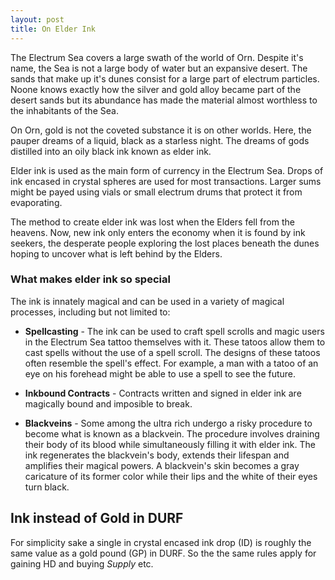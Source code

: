 ```yaml
---
layout: post
title: On Elder Ink
---
```


The Electrum Sea covers a large swath of the world of Orn. Despite it's name, the Sea is not a large body of water but an expansive desert. The sands that make up it's dunes consist for a large part of electrum particles. Noone knows exactly how the silver and gold alloy became part of the desert sands but its abundance has made the material almost worthless to the inhabitants of the Sea.

On Orn, gold is not the coveted substance it is on other worlds. Here, the pauper dreams of a liquid, black as a starless night. The dreams of gods distilled into an oily black ink known as elder ink.

Elder ink is used as the main form of currency in the Electrum Sea. Drops of ink encased in crystal spheres are used for most transactions. Larger sums might be payed using vials or small electrum drums that protect it from evaporating.

The method to create elder ink was lost when the Elders fell from the heavens. Now, new ink only enters the economy when it is found by ink seekers, the desperate people exploring the lost places beneath the dunes hoping to uncover what is left behind by the Elders.

### What makes elder ink so special
The ink is innately magical and can be used in a variety of magical processes, including but not limited to:

* **Spellcasting** - The ink can be used to craft spell scrolls and magic users in the Electrum Sea tattoo themselves with it. These tatoos allow them to cast spells without the use of a spell scroll. The designs of these tatoos often resemble the spell's effect. For example, a man with a tatoo of an eye on his forehead might be able to use a spell to see the future.

* **Inkbound Contracts** - Contracts written and signed in elder ink are magically bound and imposible to break.

* **Blackveins** - Some among the ultra rich undergo a risky procedure to become what is known as a blackvein. The procedure involves draining their body of its blood while simultaneously filling it with elder ink. The ink regenerates the blackvein's body, extends their lifespan and amplifies their magical powers. A blackvein's skin becomes a gray caricature of its former color while their lips and the white of their eyes turn black.

## Ink instead of Gold in DURF
For simplicity sake a single in crystal encased ink drop (ID) is roughly the same value as a gold pound (GP) in DURF. So the the same rules apply for gaining HD and buying *Supply* etc. 